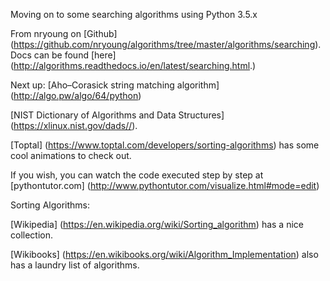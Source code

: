 Moving on to some searching algorithms using Python 3.5.x

From nryoung on [Github] (https://github.com/nryoung/algorithms/tree/master/algorithms/searching).  
Docs can be found [here] (http://algorithms.readthedocs.io/en/latest/searching.html.)

Next up: [Aho–Corasick string matching algorithm] (http://algo.pw/algo/64/python)   

[NIST Dictionary of Algorithms and Data Structures] (https://xlinux.nist.gov/dads//).

[Toptal] (https://www.toptal.com/developers/sorting-algorithms) has some cool animations to check out.

If you wish, you can watch the code executed step by step at [pythontutor.com] (http://www.pythontutor.com/visualize.html#mode=edit)


Sorting Algorithms:

[Wikipedia] (https://en.wikipedia.org/wiki/Sorting_algorithm) has a nice collection.

[Wikibooks] (https://en.wikibooks.org/wiki/Algorithm_Implementation) also has a laundry list of algorithms.
